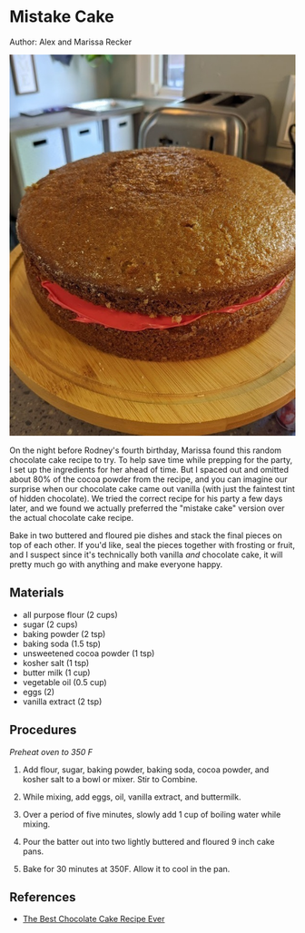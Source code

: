 # Mistake Cake

Author: Alex and Marissa Recker

![](../images/mistake-cake.jpg)

On the night before Rodney's fourth birthday, Marissa found this
random chocolate cake recipe to try.  To help save time while prepping
for the party, I set up the ingredients for her ahead of time.  But I
spaced out and omitted about 80% of the cocoa powder from the recipe,
and you can imagine our surprise when our chocolate cake came out
vanilla (with just the faintest tint of hidden chocolate).  We tried
the correct recipe for his party a few days later, and we found we
actually preferred the "mistake cake" version over the actual
chocolate cake recipe.

Bake in two buttered and floured pie dishes and stack the final pieces
on top of each other.  If you'd like, seal the pieces together with
frosting or fruit, and I suspect since it's technically both vanilla
_and_ chocolate cake, it will pretty much go with anything and make
everyone happy.

## Materials

- all purpose flour (2 cups)
- sugar (2 cups)
- baking powder (2 tsp)
- baking soda (1.5 tsp)
- unsweetened cocoa powder (1 tsp)
- kosher salt (1 tsp)
- butter milk (1 cup)
- vegetable oil (0.5 cup)
- eggs (2)
- vanilla extract (2 tsp)

## Procedures

_Preheat oven to 350 F_

1. Add flour, sugar, baking powder, baking soda, cocoa powder, and
   kosher salt to a bowl or mixer.  Stir to Combine.

2. While mixing, add eggs, oil, vanilla extract, and buttermilk.

3. Over a period of five minutes, slowly add 1 cup of boiling water
   while mixing.

4. Pour the batter out into two lightly buttered and floured 9 inch
   cake pans.

5. Bake for 30 minutes at 350F.  Allow it to cool in the pan.

## References

- [The Best Chocolate Cake Recipe Ever]

[The Best Chocolate Cake Recipe Ever]: https://addapinch.com/the-best-chocolate-cake-recipe-ever/
